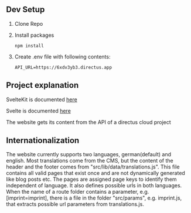 ## Dev Setup
1. Clone Repo

2. Install packages

    ```
    npm install
    ```
3. Create .env file with following contents:
    ```
    API_URL=https://6xdv3yb3.directus.app
    ```

## Project explanation

SvelteKit is documented [here](https://kit.svelte.dev/docs/introduction)

Svelte is documented [here](https://svelte.dev/docs)

The website gets its content from the API of a  directus cloud project

## Internationalization

The website currently supports two languages, german(default) and english. Most translations come from the CMS, but the content of the header and the footer comes from "src/lib/data/translations.js". This file contains all valid pages that exist once and are not dynamically generated like blog posts etc. The pages are assigned page keys to identify them independent of language. It also defines possible urls in both languages. When the name of a route folder contains a parameter, e.g. \[imprint=imprint\], there is a file in the folder "src/params", e.g. imprint.js, that extracts possible url parameters from translations.js. 